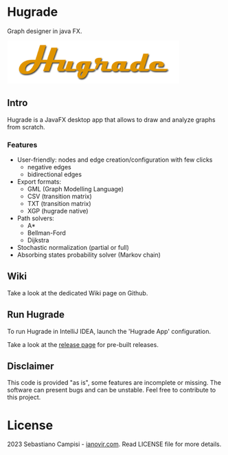# Hugrade
Graph designer in java FX.

<img src="https://github.com/ianovir/hugrade/blob/main/src/main/resources/logo.png" alt="drawing" width="400"/>

## Intro
Hugrade is a JavaFX desktop app that allows to draw and analyze graphs from scratch. 

### Features
* User-friendly: nodes and edge creation/configuration with few clicks
  * negative edges
  * bidirectional edges
* Export formats:
  * GML (Graph Modelling Language)
  * CSV (transition matrix)
  * TXT (transition matrix)
  * XGP (hugrade native)  
* Path solvers:
  * A*
  * Bellman-Ford
  * Dijkstra
* Stochastic normalization (partial or full)
* Absorbing states probability solver (Markov chain)

## Wiki
Take a look at the dedicated Wiki page on Github.

## Run Hugrade

To run Hugrade in IntelliJ IDEA, launch the 'Hugrade App' configuration.

Take a look at the [release page](https://github.com/ianovir/hugrade/releases) for pre-built releases.

## Disclaimer
This code is provided "as is", some features are incomplete or missing. The software can present bugs and can be unstable.
Feel free to contribute to this project.

# License
2023 Sebastiano Campisi - [ianovir.com](https://ianovir.com).
Read LICENSE file for more details.

